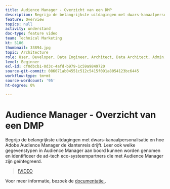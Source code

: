 ```yaml
---
title: Audience Manager - Overzicht van een DMP
description: Begrijp de belangrijkste uitdagingen met dwars-kanaalpersonalisatie en hoe Adobe Audience Manager de klantenreis drijft. Leer ook welke gegevenstypen in Audience Manager aan boord kunnen worden genomen en identificeer de ad-tech eco-systeempartners die met Audience Manager zijn geïntegreerd.
feature: Overview
topics: null
activity: understand
doc-type: feature video
team: Technical Marketing
kt: 5106
thumbnail: 33894.jpg
topic: Architecture
role: User, Developer, Data Engineer, Architect, Data Architect, Admin, Leader
level: Beginner
exl-id: cf0dbcb1-0d3c-4afd-b979-1c59a9849720
source-git-commit: 086071ab04551c512c5415f091a8054123bc6445
workflow-type: tm+mt
source-wordcount: '95'
ht-degree: 0%

---
```


# Audience Manager - Overzicht van een DMP

Begrijp de belangrijkste uitdagingen met dwars-kanaalpersonalisatie en hoe Adobe Audience Manager de klantenreis drijft. Leer ook welke gegevenstypen in Audience Manager aan boord kunnen worden genomen en identificeer de ad-tech eco-systeempartners die met Audience Manager zijn geïntegreerd.

>[!VIDEO](https://video.tv.adobe.com/v/33894/?quality=12)

Voor meer informatie, bezoek de [ documentatie ](https://experienceleague.adobe.com/docs/audience-manager/user-guide/overview/aam-overview.html).
